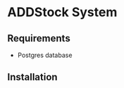 ADDStock System
===============

Requirements
------------

- Postgres database

Installation
------------


